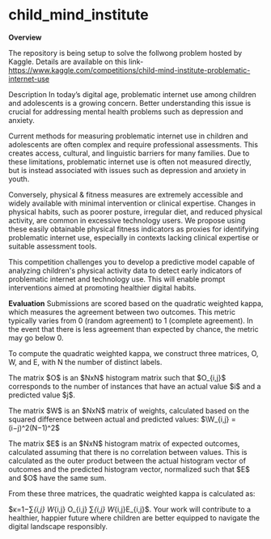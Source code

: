 # child_mind_institute

**Overview**

The repository is being setup to solve the follwong problem hosted by Kaggle. Details are available on this link- https://www.kaggle.com/competitions/child-mind-institute-problematic-internet-use

Description
In today’s digital age, problematic internet use among children and adolescents is a growing concern. Better understanding this issue is crucial for addressing mental health problems such as depression and anxiety.

Current methods for measuring problematic internet use in children and adolescents are often complex and require professional assessments. This creates access, cultural, and linguistic barriers for many families. Due to these limitations, problematic internet use is often not measured directly, but is instead associated with issues such as depression and anxiety in youth.

Conversely, physical & fitness measures are extremely accessible and widely available with minimal intervention or clinical expertise. Changes in physical habits, such as poorer posture, irregular diet, and reduced physical activity, are common in excessive technology users. We propose using these easily obtainable physical fitness indicators as proxies for identifying problematic internet use, especially in contexts lacking clinical expertise or suitable assessment tools.

This competition challenges you to develop a predictive model capable of analyzing children's physical activity data to detect early indicators of problematic internet and technology use. This will enable prompt interventions aimed at promoting healthier digital habits.


**Evaluation**
Submissions are scored based on the quadratic weighted kappa, which measures the agreement between two outcomes. This metric typically varies from 0 (random agreement) to 1 (complete agreement). In the event that there is less agreement than expected by chance, the metric may go below 0.

To compute the quadratic weighted kappa, we construct three matrices, O, W, and E, with N the number of distinct labels.

The matrix \$O\$ is an \$NxN\$ histogram matrix such that \$O_{i,j}\$   corresponds to the number of instances that have an actual value \$i\$ and a predicted value \$j\$.

The matrix \$W\$ is an \$NxN\$ matrix of weights, calculated based on the squared difference between actual and predicted values: \$\W_{i,j} = (i−j)^2(N−1)^2\$

The matrix \$E$ is an \$NxN\$ histogram matrix of expected outcomes, calculated assuming that there is no correlation between values. This is calculated as the outer product between the actual histogram vector of outcomes and the predicted histogram vector, normalized such that \$E$ and \$O$ have the same sum.

From these three matrices, the quadratic weighted kappa is calculated as: 

\$κ=1−∑_{i,j} W_{i,j} O_{i,j} ∑_{i,j} W_{i,j}E_{i,j}\$.
Your work will contribute to a healthier, happier future where children are better equipped to navigate the digital landscape responsibly.
